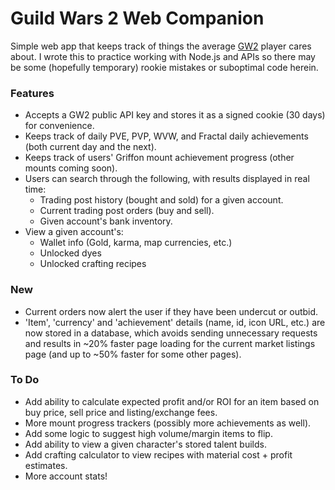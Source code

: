 # Guild Wars 2 Web Companion
Simple web app that keeps track of things the average [GW2](https://www.guildwars2.com) player cares about. I wrote this to practice working with Node.js and APIs so there may be some (hopefully temporary) rookie mistakes or suboptimal code herein.
### Features
* Accepts a GW2 public API key and stores it as a signed cookie (30 days) for convenience.
* Keeps track of daily PVE, PVP, WVW, and Fractal daily achievements (both current day and the next).
* Keeps track of users' Griffon mount achievement progress (other mounts coming soon).
* Users can search through the following, with results displayed in real time:
  * Trading post history (bought and sold) for a given account.
  * Current trading post orders (buy and sell).
  * Given account's bank inventory.
* View a given account's: 
  * Wallet info (Gold, karma, map currencies, etc.)
  * Unlocked dyes
  * Unlocked crafting recipes
### New
* Current orders now alert the user if they have been undercut or outbid.
* 'Item', 'currency' and 'achievement' details (name, id, icon URL, etc.) are now stored in a database, which avoids sending unnecessary requests and results in ~20% faster page loading for the current market listings page (and up to ~50% faster for some other pages).

### To Do
* Add ability to calculate expected profit and/or ROI for an item based on buy price, sell price and listing/exchange fees.
* More mount progress trackers (possibly more achievements as well).
* Add some logic to suggest high volume/margin items to flip.
* Add ability to view a given character's stored talent builds.
* Add crafting calculator to view recipes with material cost + profit estimates.
* More account stats!
